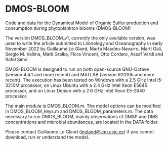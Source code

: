 # DMOS-BLOOM

Code and data for the Dynamical Model of Organic Sulfur production and consumption during phytoplankton blooms (DMOS-BLOOM)

The version DMOS_BLOOM_v1, currently the only available version, was used to write the article submitted to Limnology and Oceanography in early November 2022
by Guillaume Le Gland, Marta Masdeu-Navarro, Martí Galí, Sergio M. Vallina, Matti Gralka, Flora Vincent, Otto Cordero, Assaf Vardi and Rafel Simó.

DMOS-BLOOM is designed to run on both open-source GNU-Octave (version 4.4.1 and more recent) and MATLAB (version R2010b and more recent).
The execution has been tested on Windows with a 2.5 GHz Intel i5-3210M processor, on Linux Ubuntu with a 2.4 GHz Intel Xeon E5645 processor, and on Linux Debian with a 2.6 GHz Intel Xeon E5-2640 processor.

The main module is DMOS_BLOOM.m. The model options can be modified in DMOS_BLOOM_keys.m and DMOS_BLOOM_parameters.m.
The data necessary to run DMOS_BLOOM, mainly observations of DMSP and DMS concentrations and microbial abundances, are located in the DATA folder.

Please contact Guillaume Le Gland (legland@icm.csic.es) if you cannot download, run or understand the model.

